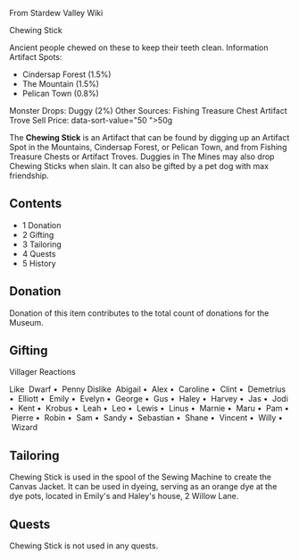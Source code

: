 From Stardew Valley Wiki

Chewing Stick

Ancient people chewed on these to keep their teeth clean. Information Artifact Spots:

- Cindersap Forest (1.5%)
- The Mountain (1.5%)
- Pelican Town (0.8%)

Monster Drops: Duggy (2%) Other Sources: Fishing Treasure Chest Artifact Trove Sell Price: data-sort-value="50 "&gt;50g

The **Chewing Stick** is an Artifact that can be found by digging up an Artifact Spot in the Mountains, Cindersap Forest, or Pelican Town, and from Fishing Treasure Chests or Artifact Troves. Duggies in The Mines may also drop Chewing Sticks when slain. It can also be gifted by a pet dog with max friendship.

## Contents

- 1 Donation
- 2 Gifting
- 3 Tailoring
- 4 Quests
- 5 History

## Donation

Donation of this item contributes to the total count of donations for the Museum.

## Gifting

Villager Reactions

Like  Dwarf •  Penny Dislike  Abigail •  Alex •  Caroline •  Clint •  Demetrius •  Elliott •  Emily •  Evelyn •  George •  Gus •  Haley •  Harvey •  Jas •  Jodi •  Kent •  Krobus •  Leah •  Leo •  Lewis •  Linus •  Marnie •  Maru •  Pam •  Pierre •  Robin •  Sam •  Sandy •  Sebastian •  Shane •  Vincent •  Willy •  Wizard

## Tailoring

Chewing Stick is used in the spool of the Sewing Machine to create the Canvas Jacket. It can be used in dyeing, serving as an orange dye at the dye pots, located in Emily's and Haley's house, 2 Willow Lane.

## Quests

Chewing Stick is not used in any quests.
